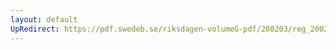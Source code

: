 ```yaml
---
layout: default
UpRedirect: https://pdf.swedeb.se/riksdagen-volumeG-pdf/200203/reg_200203/reg_200203_0110.pdf
---
```


